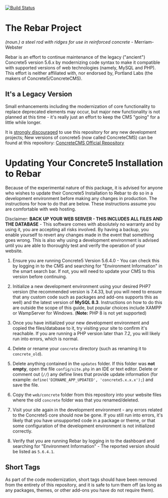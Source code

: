 [![Build Status](https://travis-ci.org/concrete5/concrete5-legacy.png?branch=master)](https://travis-ci.org/concrete5/concrete5-legacy)

# The Rebar Project

*(noun.) a steel rod with ridges for use in reinforced concrete* - Merriam-Webster

Rebar is an effort to continue maintenance of the legacy ("ancient") Concrete5 version 5.6.x by modernizing code syntax to make it compatible with supported versions of web technologies (namely, MySQL and PHP). This effort is neither affiliated with, nor endorsed by, Portland Labs (the makers of Concrete5/ConcreteCMS).

## It's a Legacy Version
Small enhancements including the modernization of core functionality to replace deprecated elements may occur, but major new functionality is not planned at this time - it's really just an effort to keep the CMS "going" for a little while longer.

It is <u>strongly discouraged</u> to use this repository for any new development projects; New versions of concrete5 (now called ConcreteCMS) can be found at this repository: [ConcreteCMS Official Repository](http://github.com/concrete5/concrete5/)

# Updating Your Concrete5 Installation to Rebar
Because of the experimental nature of this package, it is advised for anyone who wishes to update their Concrete5 Installation to Rebar to do so in a development environment before making any changes in production. The instructions for how to do that are below. These instructions assume you are comfortable with web hosting.

Disclaimer: **BACK UP YOUR WEB SERVER - THIS INCLUDES ALL FILES AND THE DATABASE** - This software comes with absolutely no warranty and by using it, you are accepting all risks involved. By having a backup, you enable yourself to revert any changes made in the event that something goes wrong. This is also why using a development environment is advised until you are able to thoroughly test and verify the operation of your website.

1. Ensure you are running Concrete5 Version 5.6.4.0 - You can check this by logging in to the CMS and searching for "Environment Information" in the smart search bar. If not, you will need to update your CMS to this version before continuing.

2. Initialize a new development environment using your desired PHP7 version (the recommended version is 7.4.33, but you will need to ensure that any custom code such as packages and add-ons supports this as well) and the latest version of **MySQL 8.3**. Instructions on how to do this are outside the scope of this guide, but popular choices include XAMPP or WampServer for Windows. (**Note:** PHP 8 is not yet supported)

3. Once you have initialized your new development environment and copied the files/database to it, try visiting your site to confirm it's reachable. If you are running a PHP version later than 7.2, you will likely run into errors, which is normal.

4. Delete or rename your `concrete` directory (such as renaming it to `concrete_old`).

5. Delete anything contained in the `updates` folder. If this folder was **not empty**, open the file `config/site.php` in an IDE or text editor. Delete or comment out (`//`) any define lines that provide update information (for example: `define('DIRNAME_APP_UPDATED', 'concrete5.x.x.x');`) and save the file.

6. Copy the `web/concrete` folder from this repository into your website files where the old `concrete` folder was that you renamed/deleted.

7. Visit your site again in the development environment - any errors related to the Concrete5 core should now be gone. If you still run into errors, it's likely that you have unsupported code in a package or theme, or that some configuration of the development environment is not initialized correctly.

8. Verify that you are running Rebar by logging in to the dashboard and searching for "Environment Information" - The reported version should be listed as `5.6.4.1`.

## Short Tags
As part of the code modernization, short tags should have been removed from the entirety of this repository, and it is safe to turn them off (as long as any packages, themes, or other add-ons you have do not require them).